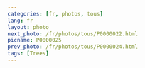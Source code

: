 ```yaml
---
categories: [fr, photos, tous]
lang: fr
layout: photo
next_photo: /fr/photos/tous/P0000022.html
picname: P0000025
prev_photo: /fr/photos/tous/P0000024.html
tags: [Trees]
---
```

